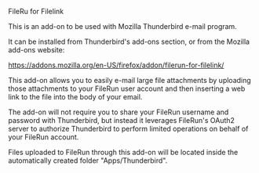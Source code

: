 FileRu for Filelink

This is an add-on to be used with Mozilla Thunderbird e-mail program.

It can be installed from Thunderbird's add-ons section, or from the Mozilla add-ons website:

https://addons.mozilla.org/en-US/firefox/addon/filerun-for-filelink/

This add-on allows you to easily e-mail large file attachments by uploading those attachments to your FileRun user account and then inserting a web link to the file into the body of your email.

The add-on will not require you to share your FileRun username and password with Thunderbird, but instead it leverages FileRun's OAuth2 server to authorize Thunderbird to perform limited operations on behalf of your FileRun account.

Files uploaded to FileRun through this add-on will be located inside the automatically created folder "Apps/Thunderbird".
